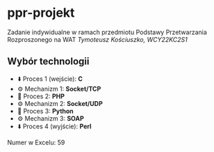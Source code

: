 # ppr-projekt
Zadanie indywidualne w ramach przedmiotu Podstawy Przetwarzania Rozproszonego na WAT
*Tymoteusz Kościuszko, WCY22KC2S1*

## Wybór technologii
- ⬇️ Proces 1 (wejście): **C**
- ⚙️ Mechanizm 1: **Socket/TCP**
- 🔄 Proces 2: **PHP**
- ⚙️ Mechanizm 2: **Socket/UDP**
- 🔄 Proces 3: **Python**
- ⚙️ Mechanizm 3: **SOAP**
- ⬇️ Proces 4 (wyjście): **Perl**

Numer w Excelu: 59